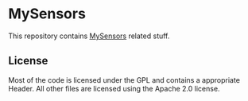 # MySensors

This repository contains [MySensors](https://mysensors.org) related stuff.


## License
Most of the code is licensed under the GPL and contains a appropriate Header. All other files are licensed using the Apache 2.0 license.
